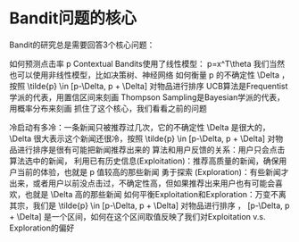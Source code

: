 # Bandit问题的核心

Bandit的研究总是需要回答3个核心问题：

如何预测点击率 p
Contextual Bandits使用了线性模型： p=x^T\theta
我们当然也可以使用非线性模型，比如决策树、神经网络
如何衡量 p 的不确定性 \Delta ，按照 \tilde{p} \in [p-\Delta, p + \Delta] 对物品进行排序
UCB算法是Frequentist学派的代表，用置信区间来刻画
Thompson Sampling是Bayesian学派的代表，用概率分布来刻画
抓住了这个核心，我们看看之前的问题

冷启动有多冷：一条新闻只被推荐过几次，它的不确定性 \Delta 是很大的， \Delta 很大表示这个新闻还很冷，按照 \tilde{p} \in [p-\Delta, p + \Delta] 对物品进行排序是很有可能把新闻推荐出来的
算法和用户反馈的关系：用户只会点击算法选中的新闻，
利用已有历史信息(Exploitation)：推荐高质量的新闻，确保用户当前的体验，也就是 p 值较高的那些新闻
勇于探索 (Exploration)：有些新闻才出来，或者用户以前没点击过，不确定性高，但如果推荐出来用户也有可能会喜欢，也就是 \Delta 高的那些新闻
如何平衡Exploitation和Exploration：万变不离其宗，我们是 \tilde{p} \in [p-\Delta, p + \Delta] 对物品进行排序 ， [p-\Delta, p + \Delta] 是一个区间，如何在这个区间取值反映了我们对Exploitation v.s. Exploration的偏好

[1]: https://zhuanlan.zhihu.com/p/32502139

